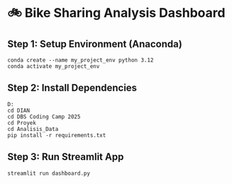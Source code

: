 # :bike: Bike Sharing Analysis Dashboard

## Step 1: Setup Environment (Anaconda)
```
conda create --name my_project_env python 3.12
conda activate my_project_env
```

## Step 2: Install Dependencies 
```
D:
cd DIAN
cd DBS Coding Camp 2025
cd Proyek
cd Analisis_Data
pip install -r requirements.txt
```

## Step 3: Run Streamlit App
```
streamlit run dashboard.py
```


